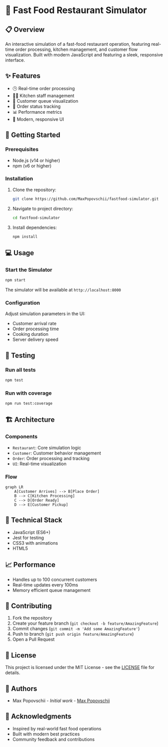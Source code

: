 # 🍔 Fast Food Restaurant Simulator

## 📋 Overview
An interactive simulation of a fast-food restaurant operation, featuring real-time order processing, kitchen management, and customer flow visualization. Built with modern JavaScript and featuring a sleek, responsive interface.

## ✨ Features
- 🕒 Real-time order processing
- 👨‍🍳 Kitchen staff management
- 🧍 Customer queue visualization
- 🎯 Order status tracking
- 📊 Performance metrics
- 🎨 Modern, responsive UI

## 🚀 Getting Started

### Prerequisites
- Node.js (v14 or higher)
- npm (v6 or higher)

### Installation
1. Clone the repository:
   ```bash
   git clone https://github.com/MaxPopovschii/fastfood-simulator.git
   ```

2. Navigate to project directory:
   ```bash
   cd fastfood-simulator
   ```

3. Install dependencies:
   ```bash
   npm install
   ```

## 💻 Usage

### Start the Simulator
```bash
npm start
```
The simulator will be available at `http://localhost:8000`

### Configuration
Adjust simulation parameters in the UI:
- Customer arrival rate
- Order processing time
- Cooking duration
- Server delivery speed

## 🧪 Testing

### Run all tests
```bash
npm test
```

### Run with coverage
```bash
npm run test:coverage
```

## 🏗️ Architecture

### Components
- `Restaurant`: Core simulation logic
- `Customer`: Customer behavior management
- `Order`: Order processing and tracking
- `UI`: Real-time visualization

### Flow
```mermaid
graph LR
    A[Customer Arrives] --> B[Place Order]
    B --> C[Kitchen Processing]
    C --> D[Order Ready]
    D --> E[Customer Pickup]
```

## 🔧 Technical Stack
- JavaScript (ES6+)
- Jest for testing
- CSS3 with animations
- HTML5

## 📈 Performance
- Handles up to 100 concurrent customers
- Real-time updates every 100ms
- Memory efficient queue management

## 🤝 Contributing
1. Fork the repository
2. Create your feature branch (`git checkout -b feature/AmazingFeature`)
3. Commit changes (`git commit -m 'Add some AmazingFeature'`)
4. Push to branch (`git push origin feature/AmazingFeature`)
5. Open a Pull Request

## 📝 License
This project is licensed under the MIT License - see the [LICENSE](LICENSE) file for details.

## 👥 Authors
- Max Popovschii - *Initial work* - [Max Popovschii](https://github.com/MaxPopovschii)

## 🙏 Acknowledgments
- Inspired by real-world fast food operations
- Built with modern best practices
- Community feedback and contributions